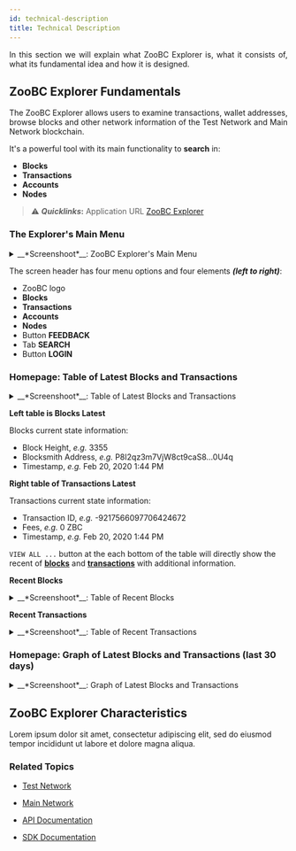 ```yaml
---
id: technical-description
title: Technical Description
---
```


<p align="justify">In this section we will explain what ZooBC Explorer is, what it consists of, what its fundamental idea and how it is designed.</p>

## ZooBC Explorer Fundamentals

<p align="justify">The ZooBC Explorer allows users to examine transactions, wallet addresses, browse blocks and other network information of the Test Network and Main Network blockchain.</p>

It's a powerful tool with its main functionality to **search** in:

* **Blocks**
* **Transactions**
* **Accounts**
* **Nodes**

> ⚠️ __*Quicklinks*:__ Application URL [ZooBC Explorer][zoobc-net]

### The Explorer's Main Menu

<details>
  <summary>__*Screenshoot*__: ZooBC Explorer's Main Menu</summary>
  </br>
  ![Figure 1.2 ZooBC Explorer Main Menu](assets/img/zoobc_explorer_main_menu.png)
</details>

The screen header has four menu options and four elements __*(left to right)*__:

* ZooBC logo
* **Blocks**
* **Transactions**
* **Accounts**
* **Nodes**
* Button **FEEDBACK**
* Tab **SEARCH**
* Button **LOGIN**

### Homepage: Table of Latest Blocks and Transactions

<details>
  <summary>__*Screenshoot*__: Table of Latest Blocks and Transactions</summary>
  </br>
  ![Figure 1.3 ZooBC Explorer Main Menu](assets/img/zoobc_explorer_table_latest_blocks_transactions.png)
</details>

**Left table is Blocks Latest**

Blocks current state information:

* Block Height, _e.g._ 3355
* Blocksmith Address, _e.g._ P8I2qz3m7VjW8ct9caS8...0U4q
* Timestamp, _e.g._ Feb 20, 2020 1:44 PM

**Right table of Transactions Latest**

Transactions current state information:

* Transaction ID, _e.g._ -9217566097706424672
* Fees, _e.g._ 0 ZBC
* Timestamp, _e.g._ Feb 20, 2020 1:44 PM

`VIEW ALL ...` button at the each bottom of the table will directly show the recent of [**blocks**][blocks] and [**transactions**][transactions] with additional information.

**Recent Blocks**

<details>
  <summary>__*Screenshoot*__: Table of Recent Blocks</summary>
  </br>
  ![Figure 1.5 ZooBC Explorer Recent Blocks](assets/img/zoobc_explorer_recent_blocks.png)
</details>

**Recent Transactions**

<details>
  <summary>__*Screenshoot*__: Table of Recent Transactions</summary>
  </br>
  ![Figure 1.6 ZooBC Explorer Recent Transactions](assets/img/zoobc_explorer_recent_transactions.png)
</details>

### Homepage: Graph of Latest Blocks and Transactions (last 30 days)

<details>
  <summary>__*Screenshoot*__: Graph of Latest Blocks and Transactions</summary>
  </br>
  ![Figure 1.4 ZooBC Explorer Main Menu](assets/img/zoobc_explorer_graph_latest_blocks_transactions.png)
</details>

## ZooBC Explorer Characteristics

Lorem ipsum dolor sit amet, consectetur adipiscing elit, sed do eiusmod tempor incididunt ut labore et dolore magna aliqua.

### **Related Topics**

* [Test Network][test-network]

* [Main Network][main-network]

* [API Documentation][api-documentation]

* [SDK Documentation][sdk-documentation]

[test-network]: https://docs.zoobc.net
[main-network]: https://docs.zoobc.net
[api-documentation]: https://docs.zoobc.net
[sdk-documentation]: https://docs.zoobc.net
[zoobc-net]: https://zoobc.net
[blocks]: https://zoobc.net/blocks
[transactions]: https://zoobc.net/transactions
